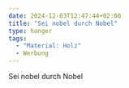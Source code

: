 ```yaml
---
date: 2024-12-03T12:47:44+02:00
title: "Sei nobel durch Nobel"
type: hanger
tags:
  - "Material: Holz"
  - Werbung
---
```

Sei nobel durch Nobel
